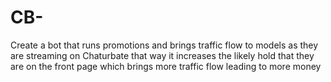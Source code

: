 # CB-
Create a bot that runs promotions and brings traffic flow to models as they are streaming on Chaturbate that way it increases the likely hold that they are on the front page which brings more traffic flow leading to more money
